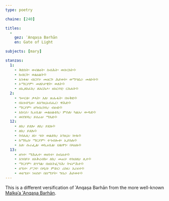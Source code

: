 ```yaml
---
type: poetry

chaine: [240]

titles:
  -
    gez: ʾAnqaṣa Bərhān
    en: Gate of Light

subjects: [mary]

stanzas:
  1:
    - ቅድስት፡ ወብፅዕት፡ ስብሕት፡ ወቡርክት፨
    - ክብርት፡ ወልዕልት፨
    - አንቀጸ፡ ብርሃን፡ መዐርገ፡ ሕይወት፡ ወማኅደረ፡ መለኮት፨
    - ኦማርያም፡ መለኮታዊት፡ ወለት፨
    - ዘኢለከፈኪ፡ ለአርስሖ፡ ዘአርሳሂ፡ ርስሐት፨
  2:
    - ዓሠርቱ፡ ቃላት፡ እለ፡ ጽሑፋት፡ በፍቅድ፨
    - በአፃብዒሁ፡ ለእግዚአብሔር፡ ዋሕድ፨
    - ማርያም፡ ዘግብረትኪ፡ ብዑድ፨
    - አክናፈ፡ ኪሩቤል፡ መልዕልቴኪ፡ ምስለ፡ ካልኡ፡ ውዱድ፨
    - ወበገቦኪ፡ ይሰራዕ፡ ማእድ፨
  12:
    - ለኪ፡ ይደሉ፡ ለኪ፡ ይደሉ፨
    - ለኪ፡ ይደሉ፨
    - ትስአሊ፡ ለነ፡ ኀበ፡ ወልድኪ፡ እግዚአ፡ ኵሉ፨
    - ከማኪሰ፡ ማርያም፡ ተኀብሎቶ፡ ኢይክሉ፨
    - እለ፡ ሱራፌል፡ ወኪሩቤል፡ ህልዋን፡ በላዕሉ፨
  13:
    - ዘንተ፡ ማሕሌተ፡ ወዘንተ፡ ስብሐተ፨
    - እንበይነ፡ ዘአቅረብኩ፡ ለኪ፡ መጠነ፡ ተክህለኒ፡ ሊተ፨
    - ማርያም፡ ድንግል፡ በዘእትፌሣሕ፡ ትፍሥሕተ፨
    - ዕሤተ፡ ሥጋየ፡ በዲበ፡ ምድር፡ ረስዪ፡ እረፍተ፨
    - ወዕሤተ፡ ነፍስየ፡ በሰማያት፡ ግበሪ፡ ሕይወተ፨
---
```

This is a different versification of ʾAnqaṣa Bərhān from the more well-known [Malkəʾa ʾAnqaṣa Bərhān](/works/2960/).